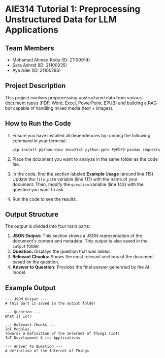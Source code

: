 # AIE314 Tutorial 1: Preprocessing Unstructured Data for LLM Applications

## Team Members
- Mohamed Ahmed Reda (ID: 21100914)
- Sara Ashraf (ID: 21100935)
- Aya Adel (ID: 21100786)

## Project Description
This project involves preprocessing unstructured data from various document types (PDF, Word, Excel, PowerPoint, EPUB) and building a RAG bot capable of handling mixed media (text + images).

## How to Run the Code
1. Ensure you have installed all dependencies by running the following command in your terminal:
    ```bash
    pip install python-docx docx2txt python-pptx PyPDF2 pandas requests beautifulsoup4 transformers faiss-cpu sentence-transformers pytesseract ebooklib
    ```

2. Place the document you want to analyze in the same folder as the code file.

3. In the code, find the section labeled **Example Usage** (around line 115). Update the `file_path` variable (line 117) with the name of your document. Then, modify the `question` variable (line 143) with the question you want to ask.

4. Run the code to see the results.

## Output Structure
The output is divided into four main parts:

1. **JSON Output:** This section shows a JSON representation of the document's content and metadata. This output is also saved in the `output` folder.
2. **Question:** Displays the question that was asked.
3. **Relevant Chunks:** Shows the most relevant sections of the document based on the question.
4. **Answer to Question:** Provides the final answer generated by the AI model.

## Example Output
```
--- JSON Output ---
# This part is saved in the output folder

--- Question ---
What is IoT?

--- Relevant Chunks ---
IoT Modules.
Towards a Definition of the Internet of Things (IoT)
IoT Development & its Applications

--- Answer to Question ---
A definition of the Internet of Things
```


